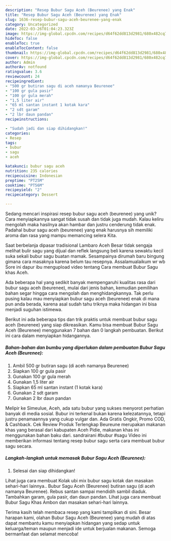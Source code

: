```yaml
---
description: "Resep Bubur Sagu Aceh (Beurenee) yang Enak"
title: "Resep Bubur Sagu Aceh (Beurenee) yang Enak"
slug: 1636-resep-bubur-sagu-aceh-beurenee-yang-enak
category: Uncategorized
date: 2022-03-26T01:04:23.323Z
image: https://img-global.cpcdn.com/recipes/d64f62dd813d2981/680x482cq70/bubur-sagu-aceh-beurenee-foto-resep-utama.jpg
hideToc: false
enableToc: true
enableTocContent: false
thumbnail: https://img-global.cpcdn.com/recipes/d64f62dd813d2981/680x482cq70/bubur-sagu-aceh-beurenee-foto-resep-utama.jpg
cover: https://img-global.cpcdn.com/recipes/d64f62dd813d2981/680x482cq70/bubur-sagu-aceh-beurenee-foto-resep-utama.jpg
author: Admin
authorAv: notfound
ratingvalue: 3.6
reviewcount: 24
recipeingredient:
- "500 gr butiran sagu di aceh namanya Beurenee"
- "100 gr gula pasir"
- "100 gr gula merah"
- "1,5 liter air"
- "65 ml santan instant 1 kotak kara"
- "2 sdt garam"
- "2 lbr daun pandan"
recipeinstructions:

- "Sudah jadi dan siap dihidangkan!"
categories:
- Resep
tags:
- bubur
- sagu
- aceh

katakunci: bubur sagu aceh 
nutrition: 235 calories
recipecuisine: Indonesian
preptime: "PT25M"
cooktime: "PT56M"
recipeyield: "2"
recipecategory: Dessert

---
```





Sedang mencari inspirasi resep bubur sagu aceh (beurenee) yang unik? Cara menyiapkannya sangat tidak susah dan tidak juga mudah. Kalau keliru mengolah maka hasilnya akan hambar dan justru cenderung tidak enak. Padahal bubur sagu aceh (beurenee) yang enak harusnya sih memiliki aroma dan rasa yang mampu memancing selera Kita.





Saat berbelanja dipasar tradisional Lambaro Aceh Besar tidak sengaja melihat bulir sagu yang dijual dan reflek langsung beli karena sewaktu kecil suka sekali bubur sagu buatan mamak. Sesampainya dirumah baru bingung gimana cara masaknya karena belum tau resepnya. Assalamualaikum wr wb Sore ini dapur ibu mengupload video tentang Cara membuat Bubur Sagu khas Aceh.

Ada beberapa hal yang sedikit banyak mempengaruhi kualitas rasa dari bubur sagu aceh (beurenee), mulai dari jenis bahan, kemudian pemilihan bahan segar hingga cara mengolah dan menghidangkannya. Tak perlu pusing kalau mau menyiapkan bubur sagu aceh (beurenee) enak di mana pun anda berada, karena asal sudah tahu triknya maka hidangan ini bisa menjadi suguhan istimewa.






Berikut ini ada beberapa tips dan trik praktis untuk membuat bubur sagu aceh (beurenee) yang siap dikreasikan. Kamu bisa membuat Bubur Sagu Aceh (Beurenee) menggunakan 7 bahan dan 0 langkah pembuatan. Berikut ini cara dalam menyiapkan hidangannya.

<!--inarticleads1-->

##### Bahan-bahan dan bumbu yang diperlukan dalam pembuatan Bubur Sagu Aceh (Beurenee):

1. Ambil 500 gr butiran sagu (di aceh namanya Beurenee)
1. Siapkan 100 gr gula pasir
1. Gunakan 100 gr gula merah
1. Gunakan 1,5 liter air
1. Siapkan 65 ml santan instant (1 kotak kara)
1. Gunakan 2 sdt garam
1. Gunakan 2 lbr daun pandan


Melipir ke Simeulue, Aceh, ada satu bubur yang sukses menyorot perhatian banyak di media sosial. Bubur ini terkenal bukan karena kelezatannya, tetapi justru penamaannya yang cukup vulgar dan. Ada Gratis Ongkir, Promo COD, &amp; Cashback. Cek Review Produk Terlengkap Beureune merupakan makanan khas yang berasal dari kabupaten Aceh Pidie, makanan khas ini menggunakan bahan baku dari. sandrairani #bubur #sagu Video ini memberikan informasi tentang resep bubur sagu serta cara membuat bubur sagu secara. 

<!--inarticleads2-->

##### Langkah-langkah untuk memasak Bubur Sagu Aceh (Beurenee):


1. Selesai dan siap dihidangkan!

Lihat juga cara membuat Kolak ubi mix bubur sagu kotak dan masakan sehari-hari lainnya.. Bubur Sagu Aceh (Beurenee) butiran sagu (di aceh namanya Beurenee). Rebus santan sampai mendidih sambil diaduk. Tambahkan garam, gula pasir, dan daun pandan. Lihat juga cara membuat Bubur Sagu Khas Ambon dan masakan sehari-hari lainnya. 

Terima kasih telah membaca resep yang kami tampilkan di sini. Besar harapan kami, olahan Bubur Sagu Aceh (Beurenee) yang mudah di atas dapat membantu kamu menyiapkan hidangan yang sedap untuk keluarga/teman maupun menjadi ide untuk berjualan makanan. Semoga bermanfaat dan selamat mencoba!
